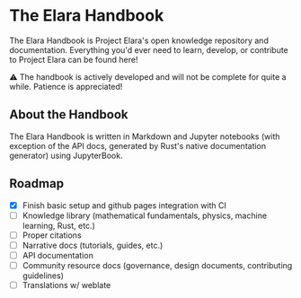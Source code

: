 # The Elara Handbook

The Elara Handbook is Project Elara's open knowledge repository and documentation. Everything you'd ever need to learn, develop, or contribute to Project Elara can be found here!

:warning: The handbook is actively developed and will not be complete for quite a while. Patience is appreciated!

## About the Handbook

The Elara Handbook is written in Markdown and Jupyter notebooks (with exception of the API docs, generated by Rust's native documentation generator) using JupyterBook.

## Roadmap

- [x] Finish basic setup and github pages integration with CI
- [ ] Knowledge library (mathematical fundamentals, physics, machine learning, Rust, etc.)
- [ ] Proper citations
- [ ] Narrative docs (tutorials, guides, etc.)
- [ ] API documentation
- [ ] Community resource docs (governance, design documents, contributing guidelines)
- [ ] Translations w/ weblate
